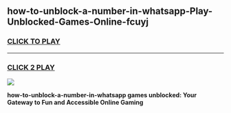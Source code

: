 
## how-to-unblock-a-number-in-whatsapp-Play-Unblocked-Games-Online-fcuyj
<h3>
<a href="https://premium76.site?title=how-to-unblock-a-number-in-whatsapp&ref=25A">CLICK TO PLAY</a></h3>
<hr>

<h3>
<a href="https://premium76.site?title=how-to-unblock-a-number-in-whatsapp&ref=25A">CLICK 2 PLAY</a>
  
</h3>

<a href="https://premium76.site?title=how-to-unblock-a-number-in-whatsapp&ref=25A"><img src="https://clearcache.store/games.png"></a>


**how-to-unblock-a-number-in-whatsapp games unblocked: Your Gateway to Fun and Accessible Online Gaming**
